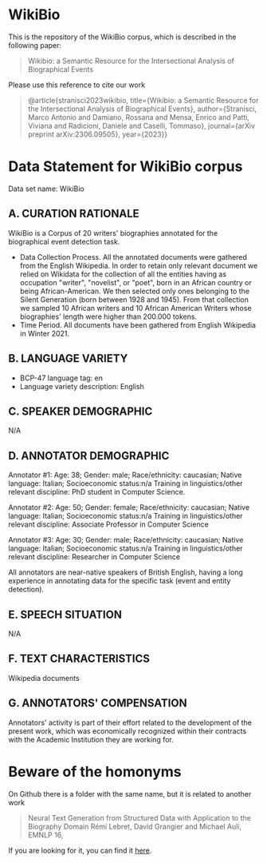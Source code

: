 # WikiBio

This is the repository of the WikiBio corpus, which is described in the following paper:

> Wikibio: a Semantic Resource for the Intersectional Analysis of Biographical Events

Please use this reference to cite our work
> @article{stranisci2023wikibio,
>  title={Wikibio: a Semantic Resource for the Intersectional Analysis of Biographical Events},
> author={Stranisci, Marco Antonio and Damiano, Rossana and Mensa, Enrico and Patti, Viviana and Radicioni, Daniele and Caselli, Tommaso},
> journal={arXiv preprint arXiv:2306.09505},
> year={2023}}

# Data Statement for WikiBio corpus

Data set name: WikiBio

## A. CURATION RATIONALE

WikiBio is a Corpus of 20 writers' biographies annotated for the biographical event detection task.

- Data Collection Process. All the annotated documents were gathered from the English Wikipedia. In order to retain only relevant document we relied on Wikidata for the collection of all the entities having as occupation "writer", "novelist", or "poet", born in an African country or being African-American. We then selected only ones belonging to the Silent Generation (born between 1928 and 1945). From that collection we sampled 10 African writers and 10 African American Writers whose biographies' length were higher than 200.000 tokens. 
- Time Period. All documents have been gathered from English Wikipedia in Winter 2021.

## B. LANGUAGE VARIETY

- BCP-47 language tag: en 
- Language variety description: English

## C. SPEAKER DEMOGRAPHIC 

N/A

## D. ANNOTATOR DEMOGRAPHIC

Annotator #1: Age: 38; Gender: male; Race/ethnicity: caucasian; Native language: Italian; Socioeconomic status:n/a Training in linguistics/other relevant discipline: PhD student in Computer Science.

Annotator #2: Age: 50; Gender: female; Race/ethnicity: caucasian; Native language: Italian; Socioeconomic status:n/a Training in linguistics/other relevant discipline: Associate Professor in Computer Science

Annotator #3: Age: 30; Gender: male; Race/ethnicity: caucasian; Native language: Italian; Socioeconomic status:n/a Training in linguistics/other relevant discipline: Researcher in Computer Science

All annotators are near-native speakers of British English, having a long experience in annotating data for the specific task (event and entity detection).
## E. SPEECH SITUATION

N/A

## F. TEXT CHARACTERISTICS
Wikipedia documents

## G. ANNOTATORS' COMPENSATION

Annotators' activity is part of their effort related to the development of the present work, which was economically recognized within their contracts with the Academic Institution they are working for. 

# Beware of the homonyms
On Github there is a folder with the same name, but it is related to another work 
> Neural Text Generation from Structured Data with Application to the Biography Domain
> Rémi Lebret, David Grangier and Michael Auli, EMNLP 16,
> 
If you are looking for it, you can find it [here](https://github.com/DavidGrangier/wikipedia-biography-dataset).

